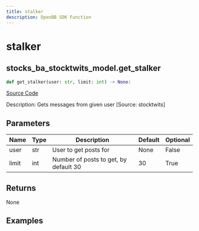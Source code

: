 ```yaml
---
title: stalker
description: OpenBB SDK Function
---
```


# stalker

## stocks_ba_stocktwits_model.get_stalker

```python title='openbb_terminal/common/behavioural_analysis/stocktwits_model.py'
def get_stalker(user: str, limit: int) -> None:
```
[Source Code](https://github.com/OpenBB-finance/OpenBBTerminal/tree/main/openbb_terminal/common/behavioural_analysis/stocktwits_model.py#L106)

Description: Gets messages from given user [Source: stocktwits]

## Parameters

| Name | Type | Description | Default | Optional |
| ---- | ---- | ----------- | ------- | -------- |
| user | str | User to get posts for | None | False |
| limit | int | Number of posts to get, by default 30 | 30 | True |

## Returns

None

## Examples

